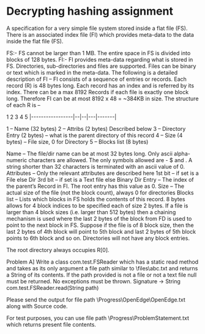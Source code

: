 # Decrypting hashing assignment 
A specification for a very simple file system stored inside a flat file (FS). There is an associated index file (FI) which provides meta-data to the data inside the flat file (FS). 

FS:- FS cannot be larger than 1 MB. The entire space in FS is divided into blocks of 128 bytes. 
FI:- FI provides meta-data regarding what is stored in FS. Directories, sub-directories and files are supported. Files can be binary or text which is marked in the meta-data. The following is a detailed description of FI – 
FI consists of a sequence of entries or records. Each record (R) is 48 bytes long. Each record has an index and is referred by its index. There can be a max 8192 Records if each file is exactly one block long. Therefore FI can be at most 8192 x 48 = ~384KB in size. The structure of each R is – 

1             2  3  4    5 
|-----------------|--|--|---|-------|

1 – Name (32 bytes)
2 – Attribs (2 bytes) Described below
3 – Directory Entry (2 bytes) – what is the parent directory of this record
4 – Size (4 bytes) – File size, 0 for Directory
5 – Blocks list (8 bytes)

Name – The file/dir name can be at most 32 bytes long. Only ascii alpha-numeric characters are allowed. The only symbols allowed are - $ and . A string shorter than 32 characters is terminated with an ascii value of 0.
Attributes – Only the relevant attributes are described here
            1st bit – if set is a File else Dir
            3rd bit – if set is a Text file else Binary
Dir Entry – The index of the parent’s Record in FI. The root entry has this value as 0.
Size – The actual size of the file (not the block count), always 0 for directories
Blocks list – Lists which blocks in FS holds the contents of this record. 8 bytes allows for 4 block indices to be specified each of size 2 bytes. If a file is larger than 4 block sizes (i.e. larger than 512 bytes) then a chaining mechanism is used where the last 2 bytes of the block from FD is used to point to the next block in FS.  Suppose if the file is of 8 block size, then the last 2 bytes of 4th block will point to 5th block and last 2 bytes of 5th block points to 6th block and so on.
Directories will not have any block entries.

The root directory always occupies R[0].

Problem
A] Write a class com.test.FSReader which has a static read method and takes as its only argument a file path similar to \files\abc.txt and returns a String of its contents. If the path provided is not a file or not a text file null must be returned. No exceptions must be thrown.
Signature -> String com.test.FSReader.read(String path)

Please send the output for file path \Progress\OpenEdge\OpenEdge.txt along with Source code.

For test purposes, you can use file path \Progress\ProblemStatement.txt which returns present file contents.
